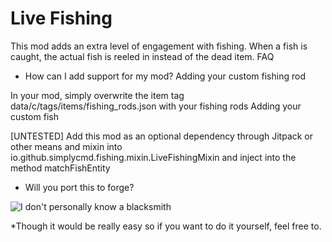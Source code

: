 # Live Fishing

This mod adds an extra level of engagement with fishing. When a fish is caught, the actual fish is reeled in instead of the dead item.
FAQ
- How can I add support for my mod?
  Adding your custom fishing rod

In your mod, simply overwrite the item tag data/c/tags/items/fishing_rods.json with your fishing rods
Adding your custom fish

[UNTESTED] Add this mod as an optional dependency through Jitpack or other means and mixin into io.github.simplycmd.fishing.mixin.LiveFishingMixin and inject into the method matchFishEntity
- Will you port this to forge?

![I don't personally know a blacksmith](https://i.imgur.com/tf5W69k.png)

*Though it would be really easy so if you want to do it yourself, feel free to.